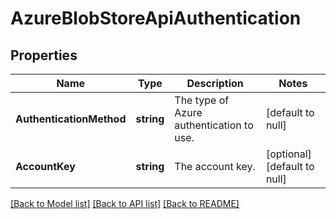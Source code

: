# AzureBlobStoreApiAuthentication

## Properties
Name | Type | Description | Notes
------------ | ------------- | ------------- | -------------
**AuthenticationMethod** | **string** | The type of Azure authentication to use. | [default to null]
**AccountKey** | **string** | The account key. | [optional] [default to null]

[[Back to Model list]](../README.md#documentation-for-models) [[Back to API list]](../README.md#documentation-for-api-endpoints) [[Back to README]](../README.md)


